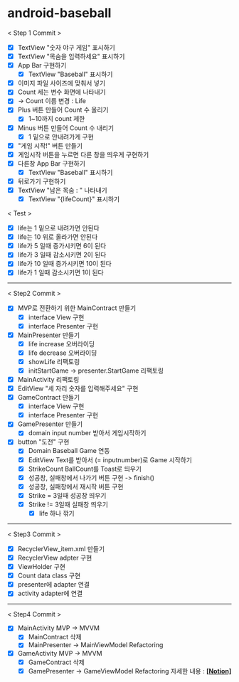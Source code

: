 # android-baseball

< Step 1 Commit >

- [x] TextView "숫자 야구 게임" 표시하기
- [x] TextView "목숨을 입력하세요" 표시하기
- [x] App Bar 구현하기
    - [x] TextView "Baseball" 표시하기
- [x] 이미지 파일 사이즈에 맞춰서 넣기
- [x] Count 세는 변수 화면에 나타내기
- [x] -> Count 이름 변경 : Life
- [x] Plus 버튼 만들어 Count 수 올리기
    - [x] 1~10까지 count 제한
- [x] Minus 버튼 만들어 Count 수 내리기
    - [x] 1 밑으로 안내려가게 구현
- [x] "게임 시작!" 버튼 만들기
- [x] 게임시작 버튼을 누르면 다른 창을 띄우게 구현하기
- [x] 다른창 App Bar 구현하기
    - [x] TextView "Baseball" 표시하기
- [x] 뒤로가기 구현하기
- [x] TextView "남은 목숨 : " 나타내기
    - [x] TextView "{lifeCount}" 표시하기

< Test >

- [x] life는 1 밑으로 내려가면 안된다
- [x] life는 10 위로 올라가면 안된다
- [x] life가 5 일때 증가시키면 6이 된다
- [x] life가 3 일때 감소시키면 2이 된다
- [x] life가 10 일때 증가시키면 10이 된다
- [x] life가 1 일때 감소시키면 1이 된다

--- 

< Step2 Commit >
- [x] MVP로 전환하기 위한 MainContract 만들기
  - [x] interface View 구현
  - [x] interface Presenter 구현
- [x] MainPresenter 만들기
  - [x] life increase 오버라이딩
  - [x] life decrease 오버라이딩
  - [x] showLife 리팩토링
  - [x] initStartGame -> presenter.StartGame 리팩토링
- [x] MainActivity 리팩토링
- [x] EditView "세 자리 숫자를 입력해주세요" 구현
- [x] GameContract 만들기
  - [x] interface View 구현
  - [x] interface Presenter 구현
- [x] GamePresenter 만들기 
  - [x] domain input number 받아서 게임시작하기 
- [x] button "도전" 구현
  - [x] Domain Baseball Game 연동
  - [x] EditView Text를 받아서 (= inputnumber)로 Game 시작하기
  - [x] StrikeCount BallCount를 Toast로 띄우기 
  - [x] 성공창, 실패창에서 나가기 버튼 구현 -> finish() 
  - [x] 성공창, 실패창에서 재시작 버튼 구현 
  - [x] Strike = 3일때 성공창 띄우기 
  - [x] Strike != 3일때 실패창 띄우기 
    - [x] life 하나 깎기 

--- 

< Step3 Commit >
- [x] RecyclerView_item.xml 만들기
- [x] RecyclerView adpter 구현
- [x] ViewHolder 구현
- [x] Count data class 구현
- [x] presenter에 adapter 연결
- [x] activity adapter에 연결

---

< Step4 Commit >
- [x] MainActivity MVP -> MVVM
  - [x] MainContract 삭제
  - [x] MainPresenter -> MainViewModel Refactoring
- [x] GameActivity MVP -> MVVM
  - [x] GameContract 삭제
  - [x] GamePresenter -> GameViewModel Refactoring
자세한 내용 : **[[Notion]](https://x1nu.notion.site/Android-BaseBallGame-eaa2d2ab49ec4039910f67fa9e82008d)**